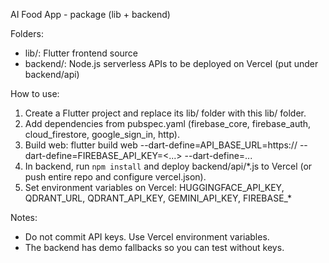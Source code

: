 AI Food App - package (lib + backend)

Folders:
- lib/: Flutter frontend source
- backend/: Node.js serverless APIs to be deployed on Vercel (put under backend/api)

How to use:
1. Create a Flutter project and replace its lib/ folder with this lib/ folder.
2. Add dependencies from pubspec.yaml (firebase_core, firebase_auth, cloud_firestore, google_sign_in, http).
3. Build web: flutter build web --dart-define=API_BASE_URL=https://<your-vercel-url> --dart-define=FIREBASE_API_KEY=<...> --dart-define=...
4. In backend, run `npm install` and deploy backend/api/*.js to Vercel (or push entire repo and configure vercel.json).
5. Set environment variables on Vercel: HUGGINGFACE_API_KEY, QDRANT_URL, QDRANT_API_KEY, GEMINI_API_KEY, FIREBASE_*

Notes:
- Do not commit API keys. Use Vercel environment variables.
- The backend has demo fallbacks so you can test without keys.
